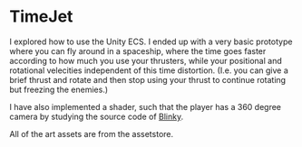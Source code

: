 # TimeJet
I explored how to use the Unity ECS. I ended up with a very basic prototype where you can fly around in a spaceship, where the time goes faster according to how much you use your thrusters, while your positional and rotational velecities independent of this time distortion. (I.e. you can give a brief thrust and rotate and then stop using your thrust to continue rotating but freezing the enemies.)

I have also implemented a shader, such that the player has a 360 degree camera by studying the source code of [Blinky](https://github.com/shaunlebron/blinky).

All of the art assets are from the assetstore.
